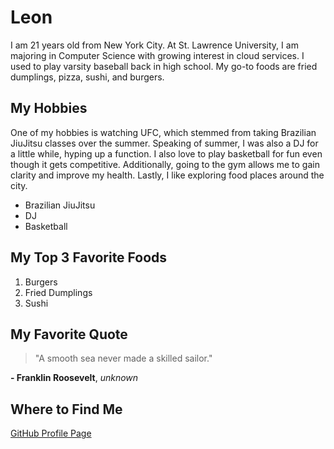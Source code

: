 # Leon 

I am 21 years old from New York City. At St. Lawrence University, I am majoring in Computer Science with growing interest in cloud services. I used 
to play varsity baseball back in high school. My go-to foods are fried dumplings, pizza, sushi, and burgers.

## My Hobbies
One of my hobbies is watching UFC, which stemmed from taking Brazilian JiuJitsu classes over the summer. Speaking of summer, 
I was also a DJ for a little while, hyping up a function. I also love to play basketball for fun even though it gets competitive. 
Additionally, going to the gym allows me to gain clarity and improve my health. Lastly, I like exploring food places around the city. 

+ Brazilian JiuJitsu
+ DJ
+ Basketball

## My Top 3 Favorite Foods 
1. Burgers
2. Fried Dumplings
3. Sushi

## My Favorite Quote 
> "A smooth sea never made a skilled sailor."

**- Franklin Roosevelt**, *unknown*

## Where to Find Me 
[GitHub Profile Page](https://github.com/leonnnnnnnnnnnnnnnn/cs3017-f25)



